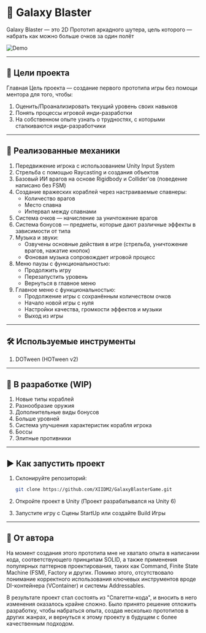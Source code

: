 # 🚀 Galaxy Blaster

Galaxy Blaster — это 2D Прототип аркадного шутера, цель которого — набрать как можно больше очков за один полёт

![Demo](./demo.gif)

---

## 🎯 Цели проекта

Главная Цель проекта — создание первого прототипа игры без помощи ментора для того, чтобы:
1. Оценить/Проанализировать текущий уровень своих навыков
2. Понять процессы игровой инди-разработки
3. На собственном опыте узнать о трудностях, с которыми сталкиваются инди-разработчики

---

## 🔧 Реализованные механики

1. Передвижение игрока с использованием Unity Input System
2. Стрельба с помощью Raycasting и создания объектов
3. Базовый ИИ врагов на основе Rigidbody и Collider'ов (поведение написано без FSM)
4. Создание вражеских кораблей через настраиваемые спавнеры:
   - Количество врагов
   - Место спавна
   - Интервал между спавнами
5. Система очков — начисление за уничтожение врагов
6. Система бонусов — предметы, которые дают различные эффекты в зависимости от типа
7. Музыка и звуки:
   - Озвучены основные действия в игре (стрельба, уничтожение врагов, нажатие кнопок)
   - Фоновая музыка сопровождает игровой процесс
8. Меню паузы с функциональностью:
   - Продолжить игру
   - Перезапустить уровень
   - Вернуться в главное меню
9. Главное меню с функциональностью:
    - Продолжение игры с сохранённым количеством очков
    - Начало новой игры с нуля
    - Настройки качества, громкости эффектов и музыки
    - Выход из игры

---

## 🛠️ Используемые инструменты

1. DOTween (HOTween v2)

---

## 🔄 В разработке (WIP)

1. Новые типы кораблей
2. Разнообразие оружия
3. Дополнительные виды бонусов
4. Больше уровней
5. Система улучшения характеристик корабля игрока
6. Боссы
7. Элитные противники

---

## ▶️ Как запустить проект

1. Склонируйте репозиторий:

   ```bash
   git clone https://github.com/XIIDM2/GalaxyBlasterGame.git
3. Откройте проект в Unity (Проект разрабатывался на  Unity 6)
4. Запустите игру с Сцены StartUp или создайте Build Игры

---

## 📌 От автора

На момент создания этого прототипа мне не хватало опыта в написании кода, соответствующего принципам SOLID, а также применения популярных паттернов проектирования, таких как Command, Finite State Machine (FSM), Factory и других. Помимо этого, отсутствовало понимание корректного использования ключевых инструментов вроде DI-контейнера (VContainer) и системы Addressables.

В результате проект стал состоять из "Спагетти-кода", и вносить в него изменения оказалось крайне сложно. Было принято решение отложить разработку, чтобы набраться опыта, создав несколько прототипов в других жанрах, и вернуться к этому проекту в будущем с более качественным подходом.
